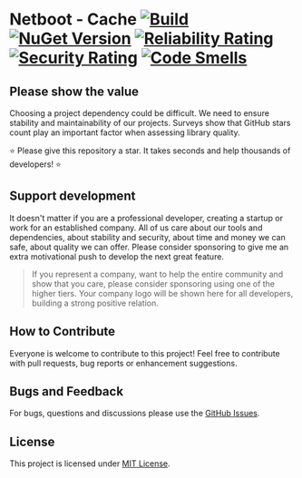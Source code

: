 # Netboot - Cache [![Build](https://github.com/NetbootCommunity/Netboot-Cache/actions/workflows/build.yml/badge.svg)](https://github.com/NetbootCommunity/Netboot-Cache/actions/workflows/build.yml) [![NuGet Version](http://img.shields.io/nuget/v/Netboot.Cache.svg?style=flat)](https://www.nuget.org/packages/Netboot.Cache/)  [![Reliability Rating](https://sonarqube.netboot.fr/api/project_badges/measure?project=netboot_cache&metric=reliability_rating)](https://sonarqube.netboot.fr/dashboard?id=netboot_cache) [![Security Rating](https://sonarqube.netboot.fr/api/project_badges/measure?project=netboot_cache&metric=security_rating)](https://sonarqube.netboot.fr/dashboard?id=netboot_cache)  [![Code Smells](https://sonarqube.netboot.fr/api/project_badges/measure?project=netboot_cache&metric=code_smells)](https://sonarqube.netboot.fr/dashboard?id=netboot_cache)

## Please show the value

Choosing a project dependency could be difficult. We need to ensure stability and maintainability of our projects.
Surveys show that GitHub stars count play an important factor when assessing library quality.

⭐ Please give this repository a star. It takes seconds and help thousands of developers! ⭐

## Support development

It doesn't matter if you are a professional developer, creating a startup or work for an established company.
All of us care about our tools and dependencies, about stability and security, about time and money we can safe, about quality we can offer.
Please consider sponsoring to give me an extra motivational push to develop the next great feature.

> If you represent a company, want to help the entire community and show that you care, please consider sponsoring using one of the higher tiers.
Your company logo will be shown here for all developers, building a strong positive relation.

## How to Contribute

Everyone is welcome to contribute to this project! Feel free to contribute with pull requests, bug reports or enhancement suggestions.

## Bugs and Feedback

For bugs, questions and discussions please use the [GitHub Issues](https://github.com/NetbootCommunity/Netboot-Cache/issues).

## License

This project is licensed under [MIT License](https://github.com/NetbootCommunity/Netboot-Cache/blob/main/LICENSE).
